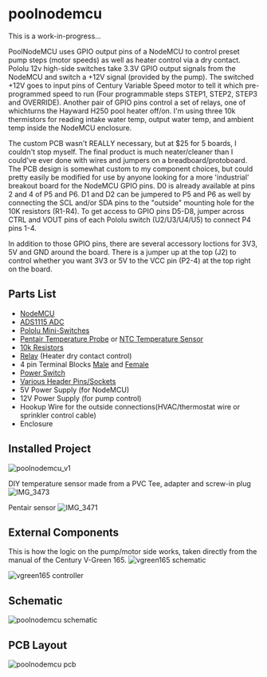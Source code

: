 # poolnodemcu

This is a work-in-progress...

PoolNodeMCU uses GPIO output pins of a NodeMCU to control preset pump steps (motor speeds) as well as heater control via a dry contact. Pololu 12v high-side switches take 3.3V GPIO output signals from the NodeMCU and switch a +12V signal (provided by the pump). The switched +12V goes to input pins of Century Variable Speed motor to tell it which pre-programmed speed to run (Four programmable steps STEP1, STEP2, STEP3 and OVERRIDE). Another pair of GPIO pins control a set of relays, one of whichturns the Hayward H250 pool heater off/on. I'm using three 10k thermistors for reading intake water temp, output water temp, and ambient temp inside the NodeMCU enclosure.

The custom PCB wasn't REALLY necessary, but at $25 for 5 boards, I couldn't stop myself. The final product is much neater/cleaner than I could've ever done with wires and jumpers on a breadboard/protoboard. The PCB design is somewhat custom to my component choices, but could pretty easily be modified for use by anyone looking for a more 'industrial' breakout board for the NodeMCU GPIO pins. D0 is already available at pins 2 and 4 of P5 and P6. D1 and D2 can be jumpered to P5 and P6 as well by connecting the SCL and/or SDA pins to the "outside" mounting hole for the 10K resistors (R1-R4). To get access to GPIO pins D5-D8, jumper across CTRL and VOUT pins of each Pololu switch (U2/U3/U4/U5) to connect P4 pins 1-4.

In addition to those GPIO pins, there are several accessory loctions for 3V3, 5V and GND around the board. There is a jumper up at the top (J2) to control whether you want 3V3 or 5V to the VCC pin (P2-4) at the top right on the board.

## Parts List
- [NodeMCU](https://www.amazon.com/dp/B010N1SPRK/ref=cm_sw_em_r_mt_dp_U_UXDaFbYY7MGBK)
- [ADS1115 ADC](https://www.amazon.com/dp/B01DLHKMO2/ref=cm_sw_em_r_mt_dp_U_9WDaFbYQ7GVFV)
- [Pololu Mini-Switches](https://www.pololu.com/product/2808/)
- [Pentair Temperature Probe](https://www.amazon.com/dp/B001DO18FS/ref=cm_sw_em_r_mt_dp_U_oWDaFbMWCSZ86) or [NTC Temperature Sensor](https://www.amazon.com/dp/B01MZ6Y336/ref=cm_sw_em_r_mt_dp_U_zTDaFbTBXMGS3)
- [10k Resistors](https://www.amazon.com/dp/B0792M83JH/ref=cm_sw_em_r_mt_dp_U_MYDaFbBH0YKBG)
- [Relay](https://www.amazon.com/dp/B00LW15F42/ref=cm_sw_em_r_mt_dp_U_paEaFbSS3NDZ3) (Heater dry contact control)
- 4 pin Terminal Blocks [Male](https://lcsc.com/product-detail/Pluggable-System-Terminal-Block_Ningbo-Kangnex-Elec-WJ2EDGVC-5-08-4P_C8436.html) and [Female](https://lcsc.com/product-detail/Pluggable-System-Terminal-Block_Ningbo-Kangnex-Elec-WJ2EDGK-5-08-4P_C71372.html)
- [Power Switch](https://www.amazon.com/dp/B007QAJUUS/ref=cm_sw_em_r_mt_dp_U_62DaFb38D77P6)
- [Various Header Pins/Sockets](https://www.amazon.com/dp/B0775BRB6B/ref=cm_sw_em_r_mt_dp_U_j0DaFbPHE3QDS)
- 5V Power Supply (for NodeMCU)
- 12V Power Supply (for pump control)
- Hookup Wire for the outside connections(HVAC/thermostat wire or sprinkler control cable)
- Enclosure

## Installed Project
![poolnodemcu_v1](https://user-images.githubusercontent.com/1414156/124680081-a2ee0a00-de93-11eb-9326-f96653a3f3dd.jpeg)

DIY temperature sensor made from a PVC Tee, adapter and screw-in plug
![IMG_3473](https://user-images.githubusercontent.com/1414156/138919447-d8006176-1d68-4d1c-9218-c87cf54afa85.jpeg)

Pentair sensor
![IMG_3471](https://user-images.githubusercontent.com/1414156/138919477-00dadafb-c118-4bb7-875b-6dd875c09966.jpeg)


## External Components
This is how the logic on the pump/motor side works, taken directly from the manual of the Century V-Green 165.
![vgreen165 schematic](https://user-images.githubusercontent.com/1414156/86533740-47182c00-bea1-11ea-9fdd-54c8ffac3baa.png)

![vgreen165 controller](https://user-images.githubusercontent.com/1414156/86533790-8ba3c780-bea1-11ea-81df-e61b920463bf.png)

## Schematic
![poolnodemcu schematic](https://user-images.githubusercontent.com/1414156/86533869-30260980-bea2-11ea-9fc8-db5c8036633a.png)

## PCB Layout
![poolnodemcu pcb](https://user-images.githubusercontent.com/1414156/86533942-ba6e6d80-bea2-11ea-8fc6-e9c50956ed82.png)

